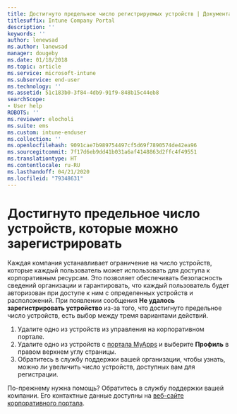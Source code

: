 ```yaml
---
title: Достигнуто предельное число регистрируемых устройств | Документация Майкрософт
titlesuffix: Intune Company Portal
description: ''
keywords: ''
author: lenewsad
ms.author: lanewsad
manager: dougeby
ms.date: 01/18/2018
ms.topic: article
ms.service: microsoft-intune
ms.subservice: end-user
ms.technology: ''
ms.assetid: 51c183b0-3f84-4db9-91f9-848b15c44eb8
searchScope:
- User help
ROBOTS: ''
ms.reviewer: elocholi
ms.suite: ems
ms.custom: intune-enduser
ms.collection: ''
ms.openlocfilehash: 9091cae7b989754497cf5d69f7890574de42ea96
ms.sourcegitcommit: 7f17d6eb9dd41b031a6af4148863d2ffc4f49551
ms.translationtype: HT
ms.contentlocale: ru-RU
ms.lasthandoff: 04/21/2020
ms.locfileid: "79348631"
---
```

# <a name="the-limit-of-devices-you-can-register-has-been-reached"></a>Достигнуто предельное число устройств, которые можно зарегистрировать

Каждая компания устанавливает ограничение на число устройств, которые каждый пользователь может использовать для доступа к корпоративным ресурсам. Это позволяет обеспечивать безопасность сведений организации и гарантировать, что каждый пользователь будет авторизован при доступе к ним с определенных устройств и расположений. При появлении сообщения **Не удалось зарегистрировать устройство** из-за того, что достигнуто предельное число устройств, есть выбор между тремя вариантами действий.

1. Удалите одно из устройств из управления на корпоративном портале.
2. Удалите одно из устройств с [портала MyApps](https://myapps.microsoft.com) и выберите **Профиль** в правом верхнем углу страницы. 
3. Обратитесь в службу поддержки вашей организации, чтобы узнать, можно ли увеличить число устройств, доступных вам для регистрации. 

По-прежнему нужна помощь? Обратитесь в службу поддержки вашей компании. Его контактные данные доступны на [веб-сайте корпоративного портала](https://go.microsoft.com/fwlink/?linkid=2010980).
